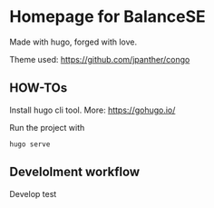 # Homepage for BalanceSE

Made with hugo, forged with love.

Theme used: https://github.com/jpanther/congo

## HOW-TOs

Install hugo cli tool.
More: https://gohugo.io/

Run the project with

```
hugo serve
```

## Develolment workflow
Develop test
